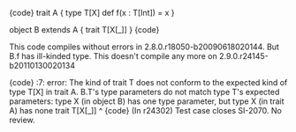 {code}
trait A {
  type T[X]
  def f(x : T[Int]) = x
}

object B extends A {
  trait T[X[_]]
}
{code}

This code compiles without errors in 2.8.0.r18050-b20090618020144.
But B.f has ill-kinded type.
This doesn't compile any more on 2.9.0.r24145-b20110130020134

{code}
<console>:7: error: The kind of trait T does not conform to the expected kind of type T[X] in trait A.
B.T's type parameters do not match type T's expected parameters: type X (in object B) has one type parameter, but type X (in trait A) has none
         trait T[X[_]]
               ^
{code}
(In r24302) Test case closes SI-2070. No review.
